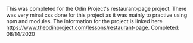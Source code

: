 This was completed for the Odin Project's restaurant-page project. There was very
minal css done for this project as it was mainly to practive using npm and modules.
The information for the project is linked here https://www.theodinproject.com/lessons/restaurant-page.
Completed: 08/14/2020